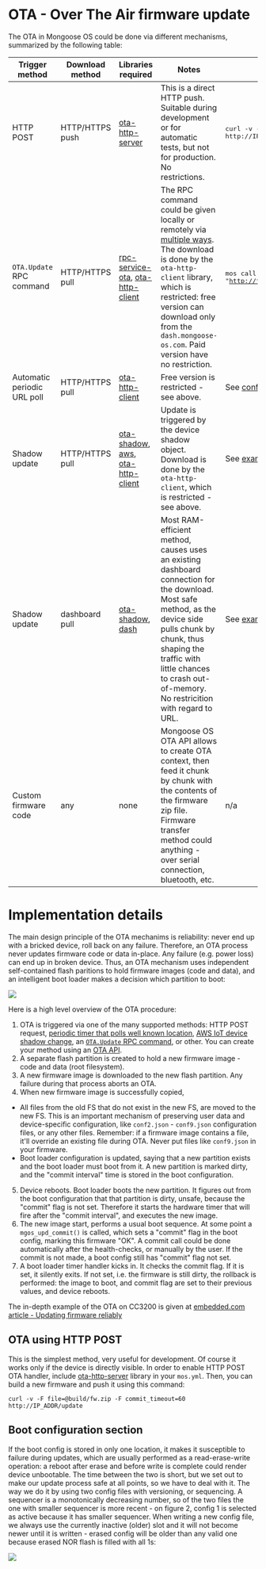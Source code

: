 # OTA - Over The Air firmware update

The OTA in Mongoose OS could be done via different mechanisms,
summarized by the following table:

| Trigger method  | Download method |  Libraries required  |  Notes | Example |
| --------------- | --------------- | -------------------- | ------ | ------- |
| HTTP POST  | HTTP/HTTPS push | [ota-http-server](https://github.com/mongoose-os-libs/ota-http-server) | This is a direct HTTP push. Suitable during development or for automatic tests, but not for production. No restrictions. | <tt>curl -v -i -F filedata=@fw.zip  http://IPADDR/update</tt> |
| `OTA.Update` RPC command | HTTP/HTTPS pull | [rpc-service-ota](https://github.com/mongoose-os-libs/rpc-service-ota), [ota-http-client](https://github.com/mongoose-os-libs/ota-http-client) | The RPC command could be given locally or remotely via [multiple ways](/docs/book/rpc.html). The download is done by the `ota-http-client` library, which is restricted: free version can download only from the `dash.mongoose-os.com`. Paid version have no restriction. | <tt>mos call OTA.Update '{"url": "http://foo.com/fw.zip"}'</tt> |
| Automatic periodic URL poll | HTTP/HTTPS pull | [ota-http-client](https://github.com/mongoose-os-libs/ota-http-client) | Free version is restricted - see above. | See [configuration section](https://github.com/mongoose-os-libs/ota-http-client/blob/master/mos.yml#L11-L13)|
| Shadow update  | HTTP/HTTPS pull | [ota-shadow](https://github.com/mongoose-os-libs/ota-shadow), [aws](https://github.com/mongoose-os-libs/aws), [ota-http-client](https://github.com/mongoose-os-libs/ota-http-client) | Update is triggered by the device shadow object. Download is done by the `ota-http-client`, which is restricted - see above. | See [example](https://github.com/mongoose-os-libs/ota-shadow) |
| Shadow update  | dashboard pull | [ota-shadow](https://github.com/mongoose-os-libs/ota-shadow), [dash](https://github.com/mongoose-os-libs/dash) | Most RAM-efficient method, causes uses an existing dashboard connection for the download. Most safe method, as the device side pulls chunk by chunk, thus shaping the traffic with little chances to crash out-of-memory. No restricition with regard to URL. | See [example](https://github.com/mongoose-os-libs/ota-shadow)  |
| Custom firmware code  | any | none | Mongoose OS OTA API allows to create OTA context, then feed it chunk by chunk with the contents of the firmware zip file. Firmware transfer method could anything - over serial connection, bluetooth, etc. | n/a |


# Implementation details

The main design principle of the OTA mechanims is reliability: never end up with
a bricked device, roll back on any failure. Therefore, an OTA process never
updates firmware code or data in-place. Any failure (e.g. power
loss) can end up in broken device. Thus, an OTA mechanism uses independent
self-contained flash paritions to hold firmware images (code and data), and
an intelligent boot loader makes a decision which partition to boot:

![](images/ota1.png)

Here is a high level overview of the OTA procedure:

1. OTA is triggered via one of the many supported methods:
   HTTP POST request,
   [periodic timer that polls well known location](https://github.com/mongoose-os-libs/ota-http-client),
   [AWS IoT device shadow change](https://github.com/mongoose-os-libs/ota-aws-shadow),
   an [`OTA.Update` RPC command](https://github.com/mongoose-os-libs/rpc-service-ota), or other.
   You can create your method using an [OTA API](/docs/api/mgos_updater.h.html).
2. A separate flash partition is created to hold a new firmware image - code
   and data (root filesystem).
3. A new firmware image is downloaded to the new flash partition. Any failure
   during that process aborts an OTA.
4. When new firmware image is successfully copied,
  - All files from the old FS that do not exist in the new FS, are
    moved to the new FS. This is an important mechanism of preserving user
    data and device-specific configuration, like `conf2.json` - `conf9.json`
    configuration files, or any other files. Remember: if a firmware image
    contains a file, it'll override an existing file during OTA.
    Never put files like `conf9.json` in your firmware.
  - Boot loader configuration is updated, saying that a new partition exists
    and the boot loader must boot from it. A new partition is marked dirty,
    and the "commit interval" time is stored in the boot configuration.
5. Device reboots. Boot loader boots the new partition. It figures out from
   the boot configuration that that partition is dirty, unsafe, because the
   "commit" flag is not set. Therefore it starts the hardware timer that will
   fire after the "commit interval", and executes the new image.
6. The new image start, performs a usual boot sequence. At some point
   a `mgos_upd_commit()` is called, which sets a "commit" flag in the
   boot config, marking this firmware "OK". A commit call could be done
   automatically after the health-checks, or manually by the user.
   If the commit is not made, a boot config still has "commit" flag not set.
7. A boot loader timer handler kicks in. It checks the commit flag. If it is set,
   it silently exits. If not set, i.e. the firmware is still dirty, the
   rollback is performed: the image to boot, and commit flag are
   set to their previous values, and device reboots.

The in-depth example of the OTA on CC3200 is given at
[embedded.com article - Updating firmware reliably](https://www.embedded.com/design/prototyping-and-development/4443082/Updating-firmware-reliably)

## OTA using HTTP POST

This is the simplest method, very useful for development. Of course it works
only if the device is directly visible. In order to enable HTTP POST OTA
handler, include [ota-http-server](https://github.com/mongoose-os-libs/ota-http-server)
library in your `mos.yml`. Then, you
can build a new firmware and push it using this command:

```
curl -v -F file=@build/fw.zip -F commit_timeout=60 http://IP_ADDR/update
```

## Boot configuration section

If the boot config is stored in only one location,
it makes it susceptible to failure during updates, which are usually performed
as a read-erase-write operation: a reboot after erase and before write is
complete could render device unbootable. The time between the two is short,
but we set out to make our update process safe at all points, so we have
to deal with it. The way we do it by using two config files with versioning,
or sequencing. A sequencer is a monotonically decreasing number, so of the
two files the one with smaller sequencer is more recent - on figure 2,
config 1 is selected as active because it has smaller sequencer.
When writing a new config file, we always use the currently inactive
(older) slot and it will not become newer until it is written - erased
config will be older than any valid one because erased NOR flash is
filled with all 1s:

![](images/ota2.png)